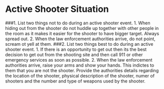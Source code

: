 # Active Shooter Situation
###1. List two things not to do during an active shooter event.
    1. When hiding out from the shooter do not huddle up together with other people in the room as it makes it easier for the shooter to have bigger target. Always spread out.
    2. When the law enforcement authorities arrive, do not point, scream ot yell at them.
###2. List two things best to do during an active shooter event.
    1. If there is an opportunity to get out then its the best decision to get out from the shooting site and then call 911 or other emergency services as soon as possible.
    2. When the law enforcement authorities arrive, raise your arms and show your hands. This indictes to them that you are not the shooter. Provide the authorities details regarding the location of the shooter, physical description of the shooter, numer of shooters and the number and type of weapons used by the shooter.
